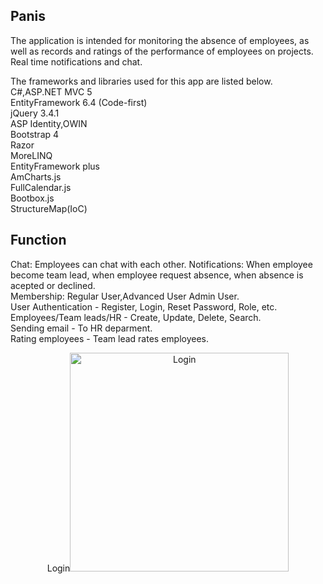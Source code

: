 ## Panis
The application is intended for monitoring the absence of employees, as well as records and ratings of the performance of employees on projects. Real time notifications and chat.</br>


The frameworks and libraries used for this app are listed below.
<br />
C#,ASP.NET MVC 5</br>
EntityFramework 6.4 (Code-first)</br>
jQuery 3.4.1</br>
ASP Identity,OWIN</br>
Bootstrap 4</br>
Razor</br>
MoreLINQ</br>
EntityFramework plus </br>
AmCharts.js</br>
FullCalendar.js</br>
Bootbox.js</br>
StructureMap(IoC)</br>


## Function

Chat: Employees can chat with each other.
Notifications: When employee become team lead, when employee request absence, when absence is acepted or declined.<br/>
Membership: Regular User,Advanced User Admin User.<br />
User Authentication - Register, Login,  Reset Password, Role, etc.<br />
Employees/Team leads/HR - Create, Update, Delete, Search.<br />
Sending email - To HR deparment.<br />
Rating employees - Team lead rates employees.<br />


<p align="center">Login<img src="https://scontent.fbeg2-1.fna.fbcdn.net/v/t1.0-9/117878963_2650856325165983_4578639210605453630_o.jpg?_nc_cat=104&_nc_sid=8024bb&_nc_ohc=tDqqPdfMPaoAX8E4DVS&_nc_ht=scontent.fbeg2-1.fna&oh=5fb3f5ea7ec9668d651703838b21ecae&oe=5F60E593" width="350" title="Login"> 

